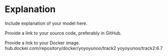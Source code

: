 # Explanation

Include explanation of your model here.

Provide a link to your source code, preferably in GitHub.

Provide a link to your Docker image.
hub.docker.com/repository/docker/yoyoyunoo/track2
yoyoyunoo/track2:6.7